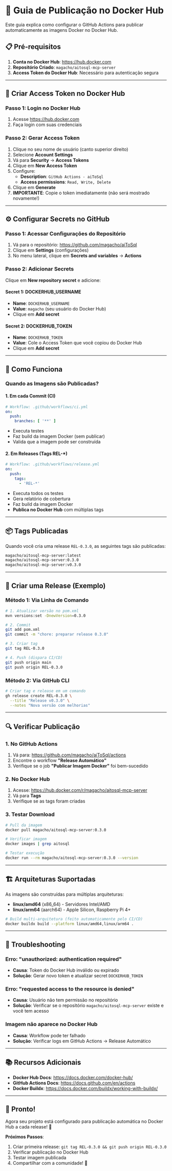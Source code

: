 # 🐳 Guia de Publicação no Docker Hub

Este guia explica como configurar o GitHub Actions para publicar automaticamente as imagens Docker no Docker Hub.

## 📋 Pré-requisitos

1. **Conta no Docker Hub**: https://hub.docker.com
2. **Repositório Criado**: `magacho/aitosql-mcp-server`
3. **Access Token do Docker Hub**: Necessário para autenticação segura

---

## 🔐 Criar Access Token no Docker Hub

### Passo 1: Login no Docker Hub
1. Acesse https://hub.docker.com
2. Faça login com suas credenciais

### Passo 2: Gerar Access Token
1. Clique no seu nome de usuário (canto superior direito)
2. Selecione **Account Settings**
3. Vá para **Security** → **Access Tokens**
4. Clique em **New Access Token**
5. Configure:
   - **Description**: `GitHub Actions - aiToSql`
   - **Access permissions**: `Read, Write, Delete`
6. Clique em **Generate**
7. **IMPORTANTE**: Copie o token imediatamente (não será mostrado novamente!)

---

## ⚙️ Configurar Secrets no GitHub

### Passo 1: Acessar Configurações do Repositório
1. Vá para o repositório: https://github.com/magacho/aiToSql
2. Clique em **Settings** (configurações)
3. No menu lateral, clique em **Secrets and variables** → **Actions**

### Passo 2: Adicionar Secrets
Clique em **New repository secret** e adicione:

#### Secret 1: DOCKERHUB_USERNAME
- **Name**: `DOCKERHUB_USERNAME`
- **Value**: `magacho` (seu usuário do Docker Hub)
- Clique em **Add secret**

#### Secret 2: DOCKERHUB_TOKEN
- **Name**: `DOCKERHUB_TOKEN`
- **Value**: Cole o Access Token que você copiou do Docker Hub
- Clique em **Add secret**

---

## 🚀 Como Funciona

### Quando as Imagens são Publicadas?

#### 1. Em cada Commit (CI)
```yaml
# Workflow: .github/workflows/ci.yml
on:
  push:
    branches: [ '**' ]
```
- Executa testes
- Faz build da imagem Docker (sem publicar)
- Valida que a imagem pode ser construída

#### 2. Em Releases (Tags REL-*)
```yaml
# Workflow: .github/workflows/release.yml
on:
  push:
    tags:
      - 'REL-*'
```
- Executa todos os testes
- Gera relatório de cobertura
- Faz build da imagem Docker
- **Publica no Docker Hub** com múltiplas tags

---

## 📦 Tags Publicadas

Quando você cria uma release `REL-0.3.0`, as seguintes tags são publicadas:

```bash
magacho/aitosql-mcp-server:latest
magacho/aitosql-mcp-server:0.3.0
magacho/aitosql-mcp-server:v0.3.0
```

---

## 🎯 Criar uma Release (Exemplo)

### Método 1: Via Linha de Comando

```bash
# 1. Atualizar versão no pom.xml
mvn versions:set -DnewVersion=0.3.0

# 2. Commit
git add pom.xml
git commit -m "chore: preparar release 0.3.0"

# 3. Criar tag
git tag REL-0.3.0

# 4. Push (dispara CI/CD)
git push origin main
git push origin REL-0.3.0
```

### Método 2: Via GitHub CLI

```bash
# Criar tag e release em um comando
gh release create REL-0.3.0 \
  --title "Release v0.3.0" \
  --notes "Nova versão com melhorias"
```

---

## 🔍 Verificar Publicação

### 1. No GitHub Actions
1. Vá para: https://github.com/magacho/aiToSql/actions
2. Encontre o workflow **"Release Automático"**
3. Verifique se o job **"Publicar Imagem Docker"** foi bem-sucedido

### 2. No Docker Hub
1. Acesse: https://hub.docker.com/r/magacho/aitosql-mcp-server
2. Vá para **Tags**
3. Verifique se as tags foram criadas

### 3. Testar Download
```bash
# Pull da imagem
docker pull magacho/aitosql-mcp-server:0.3.0

# Verificar imagem
docker images | grep aitosql

# Testar execução
docker run --rm magacho/aitosql-mcp-server:0.3.0 --version
```

---

## 🏗️ Arquiteturas Suportadas

As imagens são construídas para múltiplas arquiteturas:

- **linux/amd64** (x86_64) - Servidores Intel/AMD
- **linux/arm64** (aarch64) - Apple Silicon, Raspberry Pi 4+

```bash
# Build multi-arquitetura (feito automaticamente pelo CI/CD)
docker buildx build --platform linux/amd64,linux/arm64 .
```

---

## 🔧 Troubleshooting

### Erro: "unauthorized: authentication required"
- **Causa**: Token do Docker Hub inválido ou expirado
- **Solução**: Gerar novo token e atualizar secret `DOCKERHUB_TOKEN`

### Erro: "requested access to the resource is denied"
- **Causa**: Usuário não tem permissão no repositório
- **Solução**: Verificar se o repositório `magacho/aitosql-mcp-server` existe e você tem acesso

### Imagem não aparece no Docker Hub
- **Causa**: Workflow pode ter falhado
- **Solução**: Verificar logs em GitHub Actions → Release Automático

---

## 📚 Recursos Adicionais

- **Docker Hub Docs**: https://docs.docker.com/docker-hub/
- **GitHub Actions Docs**: https://docs.github.com/en/actions
- **Docker Buildx**: https://docs.docker.com/buildx/working-with-buildx/

---

## 🎉 Pronto!

Agora seu projeto está configurado para publicação automática no Docker Hub a cada release! 🚀

**Próximos Passos**:
1. Criar primeira release: `git tag REL-0.3.0 && git push origin REL-0.3.0`
2. Verificar publicação no Docker Hub
3. Testar imagem publicada
4. Compartilhar com a comunidade! 🌟
